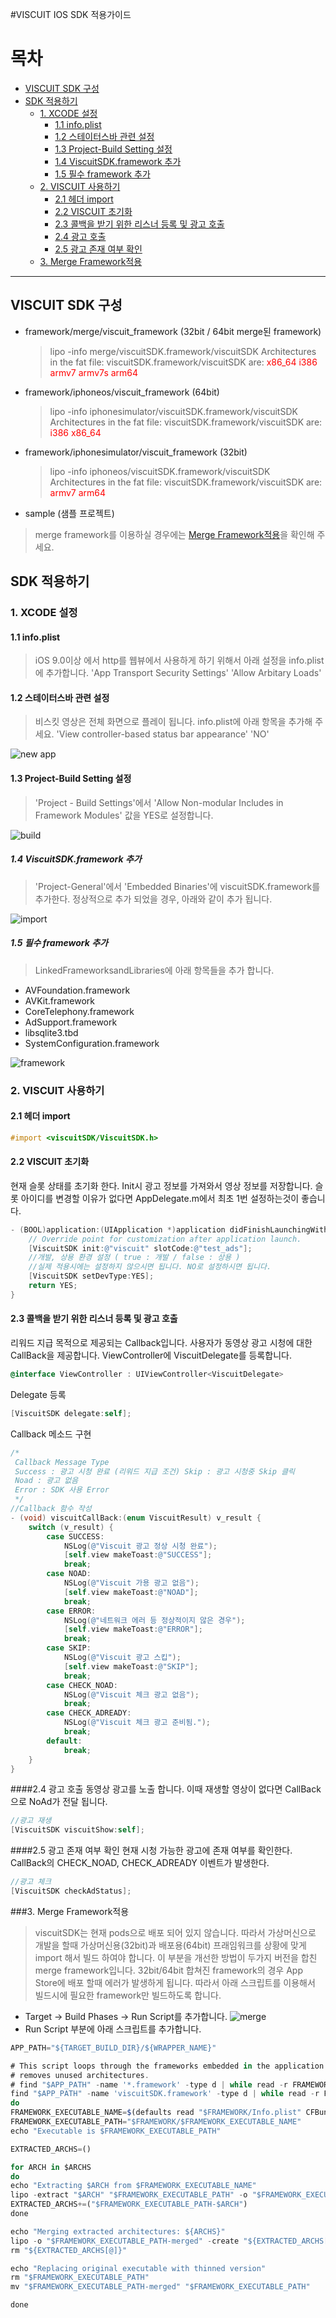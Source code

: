 #VISCUIT IOS SDK 적용가이드

목차
=================
* [VISCUIT SDK 구성](#viscuit-sdk-구성)
* [SDK 적용하기](#sdk-적용하기)
	* [1. XCODE 설정](#1-xcode-설정)
		* [1.1 info.plist](#11-infoplist)
		* [1.2 스테이터스바 관련 설정](#12-스테이터스바-관련-설정)
		* [1.3 Project-Build Setting 설정](#13-project-build-setting-설정)
		* [1.4 ViscuitSDK.framework 추가](#14-viscuitsdkframework-추가)
		* [1.5 필수 framework 추가](#15-필수-framework-추가)
    * [2. VISCUIT 사용하기](#2-viscuit-사용하기)
    	* [2.1 헤더 import](#21-헤더-import)
    	* [2.2 VISCUIT 초기화](#22-viscuit-초기화)
    	* [2.3 콜백을 받기 위한 리스너 등록 및 광고 호출](#23-콜백을-받기-위한-리스너-등록-및-광고-호출)
    	* [2.4 광고 호출](#24-광고-호출)
    	* [2.5 광고 존재 여부 확인](#25-광고-존재-여부-확인)
    * [3. Merge Framework적용](#3-merge-framework적용)

---

## VISCUIT SDK 구성
- framework/merge/viscuit_framework (32bit / 64bit merge된 framework)

	> lipo -info merge/viscuitSDK.framework/viscuitSDK
Architectures in the fat file: viscuitSDK.framework/viscuitSDK are: <font color="red">x86_64 i386 armv7 armv7s arm64</font>

- framework/iphoneos/viscuit_framework (64bit)

	> lipo -info iphonesimulator/viscuitSDK.framework/viscuitSDK
Architectures in the fat file: viscuitSDK.framework/viscuitSDK are: <font color="red">i386 x86_64</font>

- framework/iphonesimulator/viscuit_framework (32bit)

	> lipo -info iphoneos/viscuitSDK.framework/viscuitSDK
Architectures in the fat file: viscuitSDK.framework/viscuitSDK are: <font color="red">armv7 arm64</font>

- sample (샘플 프로젝트)

> merge framework를 이용하실 경우에는 [Merge Framework적용](#3-merge-framework적용)을 확인해 주세요.



## SDK 적용하기

###  1. XCODE 설정
#### 1.1 info.plist
>  iOS 9.0이상 에서 http를 웹뷰에서 사용하게 하기 위해서 아래 설정을 info.plist에 추가합니다.
'App Transport Security Settings'
'Allow Arbitary Loads'

#### 1.2 스테이터스바 관련 설정
> 비스킷 영상은 전체 화면으로 플레이 됩니다. info.plist에 아래 항목을 추가해 주세요.
'View controller-based status bar appearance' 'NO'

![new app](./img/sdk-1.png)


####  1.3 Project-Build Setting 설정
> 'Project - Build Settings'에서 'Allow Non-modular Includes in Framework Modules' 값을 YES로 설정합니다.

![build](./img/sdk-2.png)

##### 1.4 ViscuitSDK.framework 추가
> 'Project-General'에서 'Embedded Binaries'에 viscuitSDK.framework를 추가한다. 정상적으로 추가 되었을 경우, 아래와 같이 추가 됩니다.

![import](./img/sdk-3.png)

##### 1.5 필수 framework 추가
> LinkedFrameworksandLibraries에 아래 항목들을 추가 합니다.
- AVFoundation.framework
- AVKit.framework
- CoreTelephony.framework
- AdSupport.framework
- libsqlite3.tbd
- SystemConfiguration.framework

![framework](./img/sdk-4.png)

### 2. VISCUIT 사용하기

#### 2.1 헤더 import
```objectivec
#import <viscuitSDK/ViscuitSDK.h>
```

#### 2.2 VISCUIT 초기화
현재 슬롯 상태를 초기화 한다. Init시 광고 정보를 가져와서 영상 정보를 저장합니다.
슬롯 아이디를 변경할 이유가 없다면 AppDelegate.m에서 최초 1번 설정하는것이 좋습니다.
```objectivec
- (BOOL)application:(UIApplication *)application didFinishLaunchingWithOptions:(NSDictionary *)launchOptions {
    // Override point for customization after application launch.
    [ViscuitSDK init:@"viscuit" slotCode:@"test_ads"];
    //개발, 상용 환경 설정 ( true : 개발 / false : 상용 )
    //실제 적용시에는 설정하지 않으시면 됩니다. NO로 설정하시면 됩니다.
    [ViscuitSDK setDevType:YES];
    return YES;
}

```


#### 2.3 콜백을 받기 위한 리스너 등록 및 광고 호출
리워드 지급 목적으로 제공되는 Callback입니다.
사용자가 동영상 광고 시청에 대한 CallBack을 제공합니다.
ViewController에 ViscuitDelegate를 등록합니다.
```objectivec
@interface ViewController : UIViewController<ViscuitDelegate>
```
Delegate 등록
```objectivec
[ViscuitSDK delegate:self];
```

Callback 메소드 구현
```objectivec
/*
 Callback Message Type
 Success : 광고 시청 완료 (리워드 지급 조건) Skip : 광고 시청중 Skip 클릭
 Noad : 광고 없음
 Error : SDK 사용 Error
 */
//Callback 함수 작성
- (void) viscuitCallBack:(enum ViscuitResult) v_result {
    switch (v_result) {
		case SUCCESS:
            NSLog(@"Viscuit 광고 정상 시청 완료");
            [self.view makeToast:@"SUCCESS"];
            break;
        case NOAD:
            NSLog(@"Viscuit 가용 광고 없음");
            [self.view makeToast:@"NOAD"];
            break;
        case ERROR:
            NSLog(@"네트워크 에러 등 정상적이지 않은 경우");
            [self.view makeToast:@"ERROR"];
            break;
        case SKIP:
            NSLog(@"Viscuit 광고 스킵");
            [self.view makeToast:@"SKIP"];
            break;
        case CHECK_NOAD:
            NSLog(@"Viscuit 체크 광고 없음");
            break;
        case CHECK_ADREADY:
            NSLog(@"Viscuit 체크 광고 준비됨.");
            break;
        default:
            break;
    }
}
```

####2.4 광고 호출
동영상 광고를 노출 합니다.
이때 재생할 영상이 없다면 CallBack으로 NoAd가 전달 됩니다.
```objectivec
//광고 재생
[ViscuitSDK viscuitShow:self];
```



####2.5 광고 존재 여부 확인
현재 시청 가능한 광고에 존재 여부를 확인한다. CallBack의 CHECK_NOAD, CHECK_ADREADY 이벤트가 발생한다.

```objectivec
//광고 체크
[ViscuitSDK checkAdStatus];
```


###3. Merge Framework적용
> viscuitSDK는 현재 pods으로 배포 되어 있지 않습니다. 따라서 가상머신으로 개발을 할때 가상머신용(32bit)과 배포용(64bit) 프래임워크를 상황에 맞게 import 해서 빌드 하여야 합니다.
 이 부분을 개선한 방법이 두가지 버전을 합친 merge framework입니다. 32bit/64bit 합쳐진 framework의 경우 App Store에 배포 할때 에러가 발생하게 됩니다. 따라서 아래 스크립트를 이용해서 빌드시에 필요한 framework만 빌드하도록 합니다.

- Target -> Build Phases -> Run Script를 추가합니다.
![merge](./img/sdk-5.png)
- Run Script 부분에 아래 스크립트를 추가합니다.

```javascript
APP_PATH="${TARGET_BUILD_DIR}/${WRAPPER_NAME}"

# This script loops through the frameworks embedded in the application and
# removes unused architectures.
# find "$APP_PATH" -name '*.framework' -type d | while read -r FRAMEWORK
find "$APP_PATH" -name 'viscuitSDK.framework' -type d | while read -r FRAMEWORK
do
FRAMEWORK_EXECUTABLE_NAME=$(defaults read "$FRAMEWORK/Info.plist" CFBundleExecutable)
FRAMEWORK_EXECUTABLE_PATH="$FRAMEWORK/$FRAMEWORK_EXECUTABLE_NAME"
echo "Executable is $FRAMEWORK_EXECUTABLE_PATH"

EXTRACTED_ARCHS=()

for ARCH in $ARCHS
do
echo "Extracting $ARCH from $FRAMEWORK_EXECUTABLE_NAME"
lipo -extract "$ARCH" "$FRAMEWORK_EXECUTABLE_PATH" -o "$FRAMEWORK_EXECUTABLE_PATH-$ARCH"
EXTRACTED_ARCHS+=("$FRAMEWORK_EXECUTABLE_PATH-$ARCH")
done

echo "Merging extracted architectures: ${ARCHS}"
lipo -o "$FRAMEWORK_EXECUTABLE_PATH-merged" -create "${EXTRACTED_ARCHS[@]}"
rm "${EXTRACTED_ARCHS[@]}"

echo "Replacing original executable with thinned version"
rm "$FRAMEWORK_EXECUTABLE_PATH"
mv "$FRAMEWORK_EXECUTABLE_PATH-merged" "$FRAMEWORK_EXECUTABLE_PATH"

done
```
